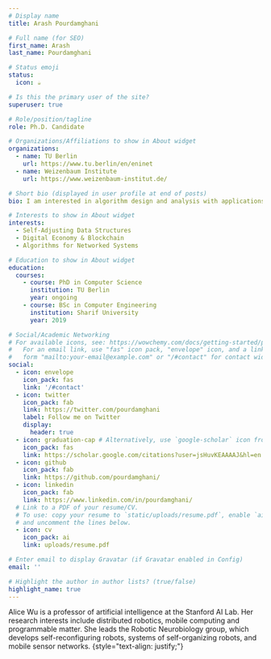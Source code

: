 ```yaml
---
# Display name
title: Arash Pourdamghani

# Full name (for SEO)
first_name: Arash
last_name: Pourdamghani

# Status emoji
status:
  icon: ☕️

# Is this the primary user of the site?
superuser: true

# Role/position/tagline
role: Ph.D. Candidate

# Organizations/Affiliations to show in About widget
organizations:
  - name: TU Berlin
    url: https://www.tu.berlin/en/eninet
  - name: Weizenbaum Institute
    url: https://www.weizenbaum-institut.de/

# Short bio (displayed in user profile at end of posts)
bio: I am interested in algorithm design and analysis with applications in networks, distributed systems, and blockchains. My particular focus is on self-adjusting networks.

# Interests to show in About widget
interests:
  - Self-Adjusting Data Structures
  - Digital Economy & Blockchain
  - Algorithms for Networked Systems

# Education to show in About widget
education:
  courses:
    - course: PhD in Computer Science
      institution: TU Berlin
      year: ongoing
    - course: BSc in Computer Engineering
      institution: Sharif University
      year: 2019

# Social/Academic Networking
# For available icons, see: https://wowchemy.com/docs/getting-started/page-builder/#icons
#   For an email link, use "fas" icon pack, "envelope" icon, and a link in the
#   form "mailto:your-email@example.com" or "/#contact" for contact widget.
social:
  - icon: envelope
    icon_pack: fas
    link: '/#contact'
  - icon: twitter
    icon_pack: fab
    link: https://twitter.com/pourdamghani
    label: Follow me on Twitter
    display:
      header: true
  - icon: graduation-cap # Alternatively, use `google-scholar` icon from `ai` icon pack
    icon_pack: fas
    link: https://scholar.google.com/citations?user=jsHuvKEAAAAJ&hl=en
  - icon: github
    icon_pack: fab
    link: https://github.com/pourdamghani/
  - icon: linkedin
    icon_pack: fab
    link: https://www.linkedin.com/in/pourdamghani/
  # Link to a PDF of your resume/CV.
  # To use: copy your resume to `static/uploads/resume.pdf`, enable `ai` icons in `params.yaml`,
  # and uncomment the lines below.
  - icon: cv
    icon_pack: ai
    link: uploads/resume.pdf

# Enter email to display Gravatar (if Gravatar enabled in Config)
email: ''

# Highlight the author in author lists? (true/false)
highlight_name: true
---
```


Alice Wu is a professor of artificial intelligence at the Stanford AI Lab. Her research interests include distributed robotics, mobile computing and programmable matter. She leads the Robotic Neurobiology group, which develops self-reconfiguring robots, systems of self-organizing robots, and mobile sensor networks.
{style="text-align: justify;"}
